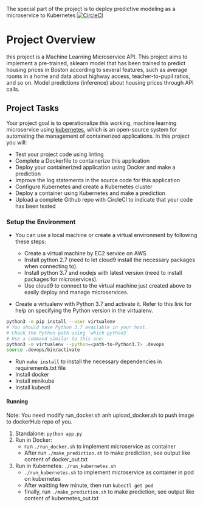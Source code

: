 
The special part of the project is to deploy predictive modeling as a microservice to Kubernetes 
[![CircleCI](https://dl.circleci.com/status-badge/img/gh/TanLocc/devOps_microservices_loclpt/tree/main.svg?style=svg)](https://dl.circleci.com/status-badge/redirect/gh/TanLocc/devOps_microservices_loclpt/tree/main)

# Project Overview
this project is a Machine Learning Microservice API.
This project aims to implement a pre-trained, sklearn model that has been trained to predict housing prices in Boston according to several features, such as average rooms in a home and data about highway access, teacher-to-pupil ratios, and so on. Model predictions (inference) about housing prices through API calls. 

## Project Tasks
Your project goal is to operationalize this working, machine learning microservice using [kubernetes](https://kubernetes.io/), which is an open-source system for automating the management of containerized applications. In this project you will:
* Test your project code using linting
* Complete a Dockerfile to containerize this application
* Deploy your containerized application using Docker and make a prediction
* Improve the log statements in the source code for this application
* Configure Kubernetes and create a Kubernetes cluster
* Deploy a container using Kubernetes and make a prediction
* Upload a complete Github repo with CircleCI to indicate that your code has been tested

### Setup the Environment

* You can use a local machine or create a virtual environment by following these steps:
  - Create a virtual machine by EC2 service on AWS
  - Install python 2.7 (need to let cloud9 install the necessary packages when connecting to).
  - Install python 3.7 and nodejs with latest version (need to install packages for microservices).
  - Use cloud9 to connect to the virtual machine just created above to easily deploy and manage microservices.

* Create a virtualenv with Python 3.7 and activate it. Refer to this link for help on specifying the Python version in the virtualenv. 
```bash
python3 -m pip install --user virtualenv
# You should have Python 3.7 available in your host. 
# Check the Python path using `which python3`
# Use a command similar to this one:
python3 -m virtualenv --python=<path-to-Python3.7> .devops
source .devops/bin/activate
```
* Run `make install` to install the necessary dependencies in requirements.txt file
* Install docker
* Install minikube
* Install kubectl 

#### Running 
Note: You need modify run_docker.sh anh upload_docker.sh to push image to dockerHub repo of you.
1. Standalone:  `python app.py`
2. Run in Docker:  
    -  run `./run_docker.sh` to implement microservice as container
    -  After run `./make_prediction.sh` to make prediction, see output like content of docker_out.txt
3. Run in Kubernetes:  `./run_kubernetes.sh`
    - `./run_kubernetes.sh` to implement microservice as container in pod on kubernetes
    -  After waitting few minute, then run `kubectl get pod`  
    -  finally, run `./make_prediction.sh` to make prediction, see output like content of kubernetes_out.txt